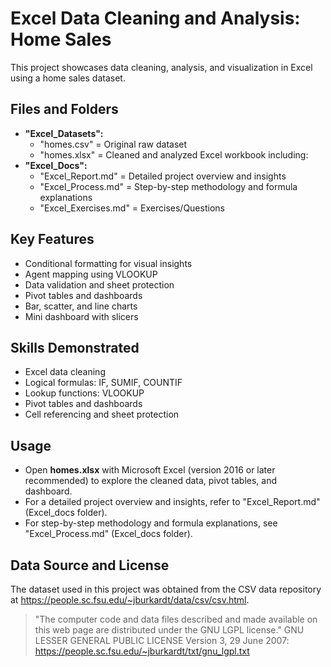 # Excel Data Cleaning and Analysis: Home Sales

This project showcases data cleaning, analysis, and visualization in Excel using a home sales dataset.

## Files and Folders
- **"Excel_Datasets":**
  - "homes.csv" = Original raw dataset
  - "homes.xlsx" = Cleaned and analyzed Excel workbook including:
- **"Excel_Docs":**
  - "Excel_Report.md" = Detailed project overview and insights
  - "Excel_Process.md" = Step-by-step methodology and formula explanations
  - "Excel_Exercises.md" = Exercises/Questions

## Key Features
- Conditional formatting for visual insights
- Agent mapping using VLOOKUP
- Data validation and sheet protection
- Pivot tables and dashboards
- Bar, scatter, and line charts
- Mini dashboard with slicers

## Skills Demonstrated
- Excel data cleaning
- Logical formulas: IF, SUMIF, COUNTIF
- Lookup functions: VLOOKUP
- Pivot tables and dashboards
- Cell referencing and sheet protection

## Usage
- Open **homes.xlsx** with Microsoft Excel (version 2016 or later recommended) to explore the cleaned data, pivot tables, and dashboard.
- For a detailed project overview and insights, refer to "Excel_Report.md" (Excel_docs folder).
- For step-by-step methodology and formula explanations, see "Excel_Process.md" (Excel_docs folder).

## Data Source and License
The dataset used in this project was obtained from the CSV data repository at https://people.sc.fsu.edu/~jburkardt/data/csv/csv.html.
> "The computer code and data files described and made available on this web page are distributed under the GNU LGPL license."
GNU LESSER GENERAL PUBLIC LICENSE Version 3, 29 June 2007: https://people.sc.fsu.edu/~jburkardt/txt/gnu_lgpl.txt
